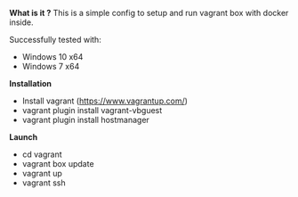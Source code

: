 **What is it ?**
This is a simple config to setup and run vagrant box with docker inside.

Successfully tested with:
* Windows 10 x64
* Windows 7 x64

**Installation**
* Install vagrant (https://www.vagrantup.com/)
* vagrant plugin install vagrant-vbguest
* vagrant plugin install hostmanager
 
**Launch**
* cd vagrant
* vagrant box update
* vagrant up
* vagrant ssh